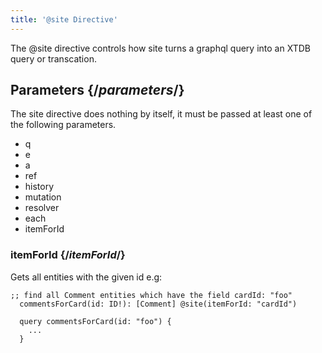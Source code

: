 ```yaml
---
title: '@site Directive'
---
```


<Intro>
The @site directive controls how site turns a graphql query into an XTDB query or transcation.
</Intro>

## Parameters {/_parameters_/}

The site directive does nothing by itself, it must be passed at least one  of the following parameters.

- q
- e
- a
- ref
- history
- mutation
- resolver
- each
- itemForId

### itemForId {/_itemForId_/}

Gets all entities with the given id e.g:

```
;; find all Comment entities which have the field cardId: "foo"
  commentsForCard(id: ID!): [Comment] @site(itemForId: "cardId")

  query commentsForCard(id: "foo") {
    ...
  }
```
